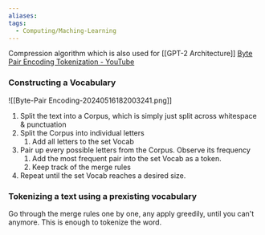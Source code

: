 ```yaml
---
aliases: 
tags:
  - Computing/Maching-Learning
---
```

Compression algorithm which is also used for [[GPT-2 Architecture]]
[Byte Pair Encoding Tokenization - YouTube](https://www.youtube.com/watch?v=HEikzVL-lZU)
### Constructing a Vocabulary
![[Byte-Pair Encoding-20240516182003241.png]]
1. Split the text into a $\text{Corpus}$, which is simply just split across whitespace & punctuation
2. Split the $\text{Corpus}$ into individual letters
    1. Add all letters to the set $\text{Vocab}$
3. Pair up every possible letters from the $\text{Corpus}$. Observe its frequency
    1. Add the most frequent pair into the set $\text{Vocab}$ as a token.
    2. Keep track of the merge rules
4. Repeat until the set $\text{Vocab}$ reaches a desired size.
### Tokenizing a text using a prexisting vocabulary
Go through the merge rules one by one, any apply greedily, until you can't anymore. This is enough to tokenize the word.
